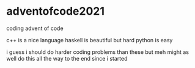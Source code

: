 # adventofcode2021
coding advent of code

c++ is a nice language
haskell is beautiful but hard
python is easy

i guess i should do harder coding problems than these but meh
might as well do this all the way to the end since i started
